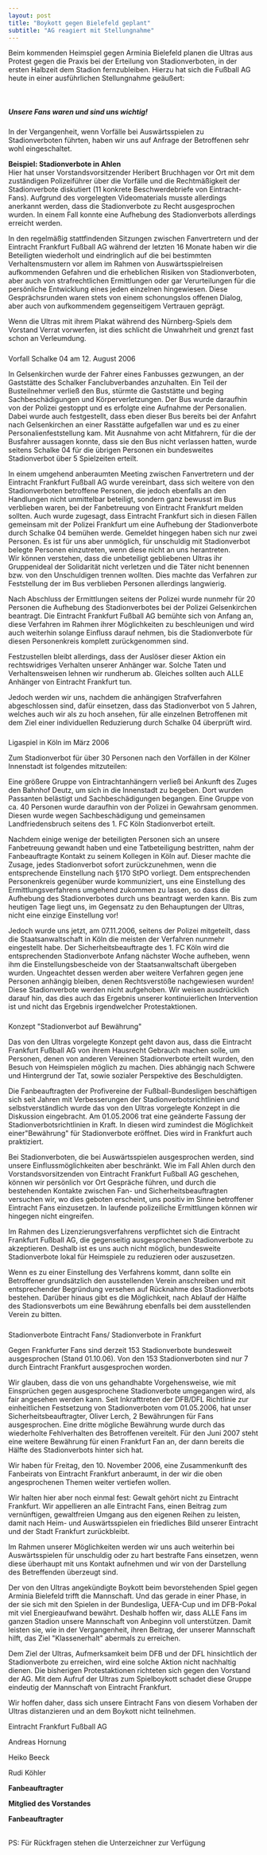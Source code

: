 ```yaml
---
layout: post
title: "Boykott gegen Bielefeld geplant"
subtitle: "AG reagiert mit Stellungnahme"
---
```


Beim kommenden Heimspiel gegen Arminia Bielefeld planen die Ultras aus Protest gegen die Praxis bei der Erteilung von Stadionverboten, in der ersten Halbzeit dem Stadion fernzubleiben. Hierzu hat sich die Fußball AG heute in einer ausführlichen Stellungnahme geäußert:

 

##### Unsere Fans waren und sind uns wichtig!

In der Vergangenheit, wenn Vorfälle bei Auswärtsspielen zu Stadionverboten führten, haben wir uns auf Anfrage der Betroffenen sehr wohl eingeschaltet.  
  
**Beispiel: Stadionverbote in Ahlen**  
Hier hat unser Vorstandsvorsitzender Heribert Bruchhagen vor Ort mit dem zuständigen Polizeiführer über die Vorfälle und die Rechtmäßigkeit der Stadionverbote diskutiert (11 konkrete Beschwerdebriefe von Eintracht-Fans). Aufgrund des vorgelegten Videomaterials musste allerdings anerkannt werden, dass die Stadionverbote zu Recht ausgesprochen wurden. In einem Fall konnte eine Aufhebung des Stadionverbots allerdings erreicht werden.  
  
In den regelmäßig stattfindenden Sitzungen zwischen Fanvertretern und der Eintracht Frankfurt Fußball AG während der letzten 16 Monate haben wir die Beteiligten wiederholt und eindringlich auf die bei bestimmten Verhaltensmustern vor allem im Rahmen von Auswärtsspielreisen aufkommenden Gefahren und die erheblichen Risiken von Stadionverboten, aber auch von strafrechtlichen Ermittlungen oder gar Verurteilungen für die persönliche Entwicklung eines jeden einzelnen hingewiesen. Diese Gesprächsrunden waren stets von einem schonungslos offenen Dialog, aber auch von aufkommendem gegenseitigem Vertrauen geprägt.  
  
Wenn die Ultras mit ihrem Plakat während des Nürnberg-Spiels dem Vorstand Verrat vorwerfen, ist dies schlicht die Unwahrheit und grenzt fast schon an Verleumdung.

#####   
Vorfall Schalke 04 am 12. August 2006

In Gelsenkirchen wurde der Fahrer eines Fanbusses gezwungen, an der Gaststätte des Schalker Fanclubverbandes anzuhalten. Ein Teil der Busteilnehmer verließ den Bus, stürmte die Gaststätte und beging Sachbeschädigungen und Körperverletzungen. Der Bus wurde daraufhin von der Polizei gestoppt und es erfolgte eine Aufnahme der Personalien. Dabei wurde auch festgestellt, dass eben dieser Bus bereits bei der Anfahrt nach Gelsenkirchen an einer Rasstätte aufgefallen war und es zu einer Personalienfeststellung kam. Mit Ausnahme von acht Mitfahrern, für die der Busfahrer aussagen konnte, dass sie den Bus nicht verlassen hatten, wurde seitens Schalke 04 für die übrigen Personen ein bundesweites Stadionverbot über 5 Spielzeiten erteilt.

In einem umgehend anberaumten Meeting zwischen Fanvertretern und der Eintracht Frankfurt Fußball AG wurde vereinbart, dass sich weitere von den Stadionverboten betroffene Personen, die jedoch ebenfalls an den Handlungen nicht unmittelbar beteiligt, sondern ganz bewusst im Bus verblieben waren, bei der Fanbetreuung von Eintracht Frankfurt melden sollten. Auch wurde zugesagt, dass Eintracht Frankfurt sich in diesen Fällen gemeinsam mit der Polizei Frankfurt um eine Aufhebung der Stadionverbote durch Schalke 04 bemühen werde. Gemeldet hingegen haben sich nur zwei Personen. Es ist für uns aber unmöglich, für unschuldig mit Stadionverbot belegte Personen einzutreten, wenn diese nicht an uns herantreten.  
Wir können verstehen, dass die unbeteiligt gebliebenen Ultras ihr Gruppenideal der Solidarität nicht verletzen und die Täter nicht benennen bzw. von den Unschuldigen trennen wollten. Dies machte das Verfahren zur Feststellung der im Bus verblieben Personen allerdings langwierig.

Nach Abschluss der Ermittlungen seitens der Polizei wurde nunmehr für 20 Personen die Aufhebung des Stadionverbotes bei der Polizei Gelsenkirchen beantragt. Die Eintracht Frankfurt Fußball AG bemühte sich von Anfang an, diese Verfahren im Rahmen ihrer Möglichkeiten zu beschleunigen und wird auch weiterhin solange Einfluss darauf nehmen, bis die Stadionverbote für diesen Personenkreis komplett zurückgenommen sind.  
  
Festzustellen bleibt allerdings, dass der Auslöser dieser Aktion ein rechtswidriges Verhalten unserer Anhänger war. Solche Taten und Verhaltensweisen lehnen wir rundherum ab. Gleiches sollten auch ALLE Anhänger von Eintracht Frankfurt tun.  
  
Jedoch werden wir uns, nachdem die anhängigen Strafverfahren abgeschlossen sind, dafür einsetzen, dass das Stadionverbot von 5 Jahren, welches auch wir als zu hoch ansehen, für alle einzelnen Betroffenen mit dem Ziel einer individuellen Reduzierung durch Schalke 04 überprüft wird.

#####   
Ligaspiel in Köln im März 2006

Zum Stadionverbot für über 30 Personen nach den Vorfällen in der Kölner Innenstadt ist folgendes mitzuteilen:  
  
Eine größere Gruppe von Eintrachtanhängern verließ bei Ankunft des Zuges den Bahnhof Deutz, um sich in die Innenstadt zu begeben. Dort wurden Passanten belästigt und Sachbeschädigungen begangen. Eine Gruppe von ca. 40 Personen wurde daraufhin von der Polizei in Gewahrsam genommen. Diesen wurde wegen Sachbeschädigung und gemeinsamen Landfriedensbruch seitens des 1. FC Köln Stadionverbot erteilt.  
  
Nachdem einige wenige der beteiligten Personen sich an unsere Fanbetreuung gewandt haben und eine Tatbeteiligung bestritten, nahm der Fanbeauftragte Kontakt zu seinem Kollegen in Köln auf. Dieser machte die Zusage, jedes Stadionverbot sofort zurückzunehmen, wenn die entsprechende Einstellung nach §170 StPO vorliegt. Dem entsprechenden Personenkreis gegenüber wurde kommuniziert, uns eine Einstellung des Ermittlungsverfahrens umgehend zukommen zu lassen, so dass die Aufhebung des Stadionverbotes durch uns beantragt werden kann. Bis zum heutigen Tage liegt uns, im Gegensatz zu den Behauptungen der Ultras, nicht eine einzige Einstellung vor!  
  
Jedoch wurde uns jetzt, am 07.11.2006, seitens der Polizei mitgeteilt, dass die Staatsanwaltschaft in Köln die meisten der Verfahren nunmehr eingestellt habe. Der Sicherheitsbeauftragte des 1. FC Köln wird die entsprechenden Stadionverbote Anfang nächster Woche aufheben, wenn ihm die Einstellungsbescheide von der Staatsanwaltschaft übergeben wurden. Ungeachtet dessen werden aber weitere Verfahren gegen jene Personen anhängig bleiben, denen Rechtsverstöße nachgewiesen wurden! Diese Stadionverbote werden nicht aufgehoben. Wir weisen ausdrücklich darauf hin, das dies auch das Ergebnis unserer kontinuierlichen Intervention ist und nicht das Ergebnis irgendwelcher Protestaktionen.

#####   
Konzept "Stadionverbot auf Bewährung"

Das von den Ultras vorgelegte Konzept geht davon aus, dass die Eintracht Frankfurt Fußball AG von ihrem Hausrecht Gebrauch machen solle, um Personen, denen von anderen Vereinen Stadionverbote erteilt wurden, den Besuch von Heimspielen möglich zu machen. Dies abhängig nach Schwere und Hintergrund der Tat, sowie sozialer Perspektive des Beschuldigten.  
  
Die Fanbeauftragten der Profivereine der Fußball-Bundesligen beschäftigen sich seit Jahren mit Verbesserungen der Stadionverbotsrichtlinien und selbstverständlich wurde das von den Ultras vorgelegte Konzept in die Diskussion eingebracht. Am 01.05.2006 trat eine geänderte Fassung der Stadionverbotsrichtlinien in Kraft. In diesen wird zumindest die Möglichkeit einer"Bewährung" für Stadionverbote eröffnet. Dies wird in Frankfurt auch praktiziert.  
  
Bei Stadionverboten, die bei Auswärtsspielen ausgesprochen werden, sind unsere Einflussmöglichkeiten aber beschränkt. Wie im Fall Ahlen durch den Vorstandsvorsitzenden von Eintracht Frankfurt Fußball AG geschehen, können wir persönlich vor Ort Gespräche führen, und durch die bestehenden Kontakte zwischen Fan- und Sicherheitsbeauftragten versuchen wir, wo dies geboten erscheint, uns positiv im Sinne betroffener Eintracht Fans einzusetzen. In laufende polizeiliche Ermittlungen können wir hingegen nicht eingreifen.  
  
Im Rahmen des Lizenzierungsverfahrens verpflichtet sich die Eintracht Frankfurt Fußball AG, die gegenseitig ausgesprochenen Stadionverbote zu akzeptieren. Deshalb ist es uns auch nicht möglich, bundesweite Stadionverbote lokal für Heimspiele zu reduzieren oder auszusetzen.  
  
Wenn es zu einer Einstellung des Verfahrens kommt, dann sollte ein Betroffener grundsätzlich den ausstellenden Verein anschreiben und mit entsprechender Begründung versehen auf Rücknahme des Stadionverbots bestehen. Darüber hinaus gibt es die Möglichkeit, nach Ablauf der Hälfte des Stadionsverbots um eine Bewährung ebenfalls bei dem ausstellenden Verein zu bitten.

#####   
Stadionverbote Eintracht Fans/ Stadionverbote in Frankfurt

Gegen Frankfurter Fans sind derzeit 153 Stadionverbote bundesweit ausgesprochen (Stand 01.10.06). Von den 153 Stadionverboten sind nur 7 durch Eintracht Frankfurt ausgesprochen worden.  
  
Wir glauben, dass die von uns gehandhabte Vorgehensweise, wie mit Einsprüchen gegen ausgesprochene Stadionverbote umgegangen wird, als fair angesehen werden kann. Seit Inkrafttreten der DFB/DFL Richtlinie zur einheitlichen Festsetzung von Stadionverboten vom 01.05.2006, hat unser Sicherheitsbeauftragter, Oliver Lerch, 2 Bewährungen für Fans ausgesprochen. Eine dritte mögliche Bewährung wurde durch das wiederholte Fehlverhalten des Betroffenen vereitelt. Für den Juni 2007 steht eine weitere Bewährung für einen Frankfurt Fan an, der dann bereits die Hälfte des Stadionverbots hinter sich hat.  
  
Wir haben für Freitag, den 10. November 2006, eine Zusammenkunft des Fanbeirats von Eintracht Frankfurt anberaumt, in der wir die oben angesprochenen Themen weiter vertiefen wollen.  
  
Wir halten hier aber noch einmal fest: Gewalt gehört nicht zu Eintracht Frankfurt. Wir appellieren an alle Eintracht Fans, einen Beitrag zum vernünftigen, gewaltfreien Umgang aus den eigenen Reihen zu leisten, damit nach Heim- und Auswärtsspielen ein friedliches Bild unserer Eintracht und der Stadt Frankfurt zurückbleibt.  
  
Im Rahmen unserer Möglichkeiten werden wir uns auch weiterhin bei Auswärtsspielen für unschuldig oder zu hart bestrafte Fans einsetzen, wenn diese überhaupt mit uns Kontakt aufnehmen und wir von der Darstellung des Betreffenden überzeugt sind.  
  
Der von den Ultras angekündigte Boykott beim bevorstehenden Spiel gegen Arminia Bielefeld trifft die Mannschaft. Und das gerade in einer Phase, in der sie sich mit den Spielen in der Bundesliga, UEFA-Cup und im DFB-Pokal mit viel Energieaufwand bewährt. Deshalb hoffen wir, dass ALLE Fans im ganzen Stadion unsere Mannschaft von Anbeginn voll unterstützen. Damit leisten sie, wie in der Vergangenheit, ihren Beitrag, der unserer Mannschaft hilft, das Ziel "Klassenerhalt" abermals zu erreichen.  
  
Dem Ziel der Ultras, Aufmerksamkeit beim DFB und der DFL hinsichtlich der Stadionverbote zu erreichen, wird eine solche Aktion nicht nachhaltig dienen. Die bisherigen Protestaktionen richteten sich gegen den Vorstand der AG. Mit dem Aufruf der Ultras zum Spielboykott schadet diese Gruppe eindeutig der Mannschaft von Eintracht Frankfurt.  
  
Wir hoffen daher, dass sich unsere Eintracht Fans von diesem Vorhaben der Ultras distanzieren und an dem Boykott nicht teilnehmen.  
  
Eintracht Frankfurt Fußball AG  
  

Andreas Hornung

Heiko Beeck

Rudi Köhler

**Fanbeauftragter**

**Mitglied des Vorstandes**

**Fanbeauftragter**

  
   
PS: Für Rückfragen stehen die Unterzeichner zur Verfügung

